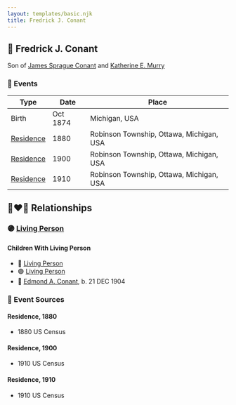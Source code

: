 ```yaml
---
layout: templates/basic.njk
title: Fredrick J. Conant
---
```

## 🔵 Fredrick J. Conant

Son of [James Sprague Conant](/people/6/62404416) and [Katherine E. Murry](/people/2/25746290)

### 📆 Events

Type | Date | Place
------ | ------ | ------
Birth | Oct 1874 | Michigan, USA
[Residence](#event-fa561ce3-0d98-4dc0-8fcd-29fe179bee7c) | 1880 | Robinson Township, Ottawa, Michigan, USA
[Residence](#event-2b018bef-ff4a-4e77-9718-862b77e9e3a3) | 1900 | Robinson Township, Ottawa, Michigan, USA
[Residence](#event-3408ca75-17dc-4b37-b0ab-13d813164af1) | 1910 | Robinson Township, Ottawa, Michigan, USA

## 👩‍❤️‍👨 Relationships

### 🟣 [Living Person](/people/8/84331585)

#### Children With Living Person
* 🔵 [Living Person](/people/9/99028500)
* 🟣 [Living Person](/people/8/81597840)
* 🔵 [Edmond A. Conant](/people/5/5523762), b. 21 DEC 1904
### 📰 Event Sources

#### <a id="event-fa561ce3-0d98-4dc0-8fcd-29fe179bee7c"></a> Residence, 1880
* 1880 US Census

#### <a id="event-2b018bef-ff4a-4e77-9718-862b77e9e3a3"></a> Residence, 1900
* 1910 US Census

#### <a id="event-3408ca75-17dc-4b37-b0ab-13d813164af1"></a> Residence, 1910
* 1910 US Census
